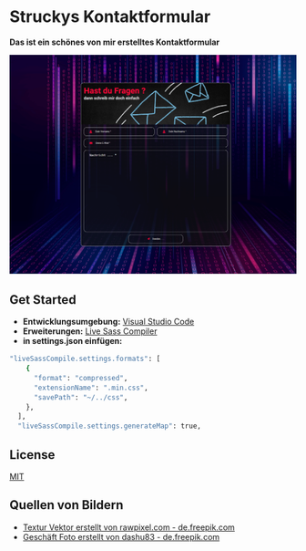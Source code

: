 # Struckys Kontaktformular
**Das ist ein schönes von mir erstelltes Kontaktformular** 

[![Kontaktformular](./assets/images/struckys-kontaktformular.png)](https://strucky1988.github.io/struckys-kontaktformular/)

## Get Started

- **Entwicklungsumgebung:** <a href="https://code.visualstudio.com/">Visual Studio Code</a>  
- **Erweiterungen:** <a href="https://marketplace.visualstudio.com/items?itemName=glenn2223.live-sass">Live Sass Compiler</a>
- **in settings.json einfügen:**
``` bash
"liveSassCompile.settings.formats": [
    {
      "format": "compressed",
      "extensionName": ".min.css",
      "savePath": "~/../css",
    },
  ],
  "liveSassCompile.settings.generateMap": true,
```
## License

[MIT](LICENSE)

## Quellen von Bildern

- <a href='https://de.freepik.com/vektoren/textur'>Textur Vektor erstellt von rawpixel.com - de.freepik.com</a>
- <a href='https://de.freepik.com/fotos/geschaeft'>Geschäft Foto erstellt von dashu83 - de.freepik.com</a>

